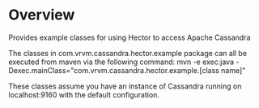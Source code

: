 # Overview
Provides example classes for using Hector to access Apache Cassandra

The classes in com.vrvm.cassandra.hector.example package can all be executed
from maven via the following command:
mvn -e exec:java -Dexec.mainClass="com.vrvm.cassandra.hector.example.[class name]"

These classes assume you have an instance of Cassandra running on localhost:9160 with the default configuration. 

